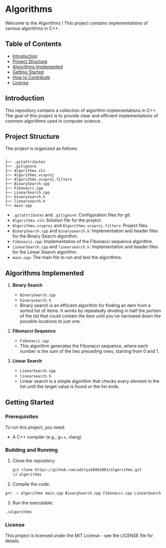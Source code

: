 # Algorithms 

Welcome to the Algorithms ! This project contains implementations of various algorithms in C++.

## Table of Contents

- [Introduction](#introduction)
- [Project Structure](#project-structure)
- [Algorithms Implemented](#algorithms-implemented)
- [Getting Started](#getting-started)
- [How to Contribute](#how-to-contribute)
- [License](#license)

## Introduction

This repository contains a collection of algorithm implementations in C++. The goal of this project is to provide clear and efficient implementations of common algorithms used in computer science.

## Project Structure

The project is organized as follows:
```
.
├── .gitattributes
├── .gitignore
├── Algorithms.sln
├── Algorithms.vcxproj
├── Algorithms.vcxproj.filters
├── BinarySearch.cpp
├── Fibonacci.cpp
├── LinearSearch.cpp
├── binarysearch.h
├── linearsearch.h
└── main.cpp
```

- `.gitattributes` and `.gitignore`: Configuration files for git.
- `Algorithms.sln`: Solution file for the project.
- `Algorithms.vcxproj` and `Algorithms.vcxproj.filters`: Project files.
- `BinarySearch.cpp` and `binarysearch.h`: Implementation and header files for the Binary Search algorithm.
- `Fibonacci.cpp`: Implementation of the Fibonacci sequence algorithm.
- `LinearSearch.cpp` and `linearsearch.h`: Implementation and header files for the Linear Search algorithm.
- `main.cpp`: The main file to run and test the algorithms.

## Algorithms Implemented

1. **Binary Search**
   - `BinarySearch.cpp`
   - `binarysearch.h`
   - Binary search is an efficient algorithm for finding an item from a sorted list of items. It works by repeatedly dividing in half the portion of the list that could contain the item until you've narrowed down the possible locations to just one.

2. **Fibonacci Sequence**
   - `Fibonacci.cpp`
   - This algorithm generates the Fibonacci sequence, where each number is the sum of the two preceding ones, starting from 0 and 1.

3. **Linear Search**
   - `LinearSearch.cpp`
   - `linearsearch.h`
   - Linear search is a simple algorithm that checks every element in the list until the target value is found or the list ends.

## Getting Started

### Prerequisites

To run this project, you need:

- A C++ compiler (e.g., g++, clang)

### Building and Running

1. Clone the repository:

   ```bash
   git clone https://github.com/aditya26062003/algorithms.git
   cd algorithms
   ```
2. Compile the code:

```bash
g++ -o algorithms main.cpp BinarySearch.cpp Fibonacci.cpp LinearSearch.cpp
```
3. Run the executable:

```bash
./algorithms
```
### License
This project is licensed under the MIT License - see the LICENSE file for details.
